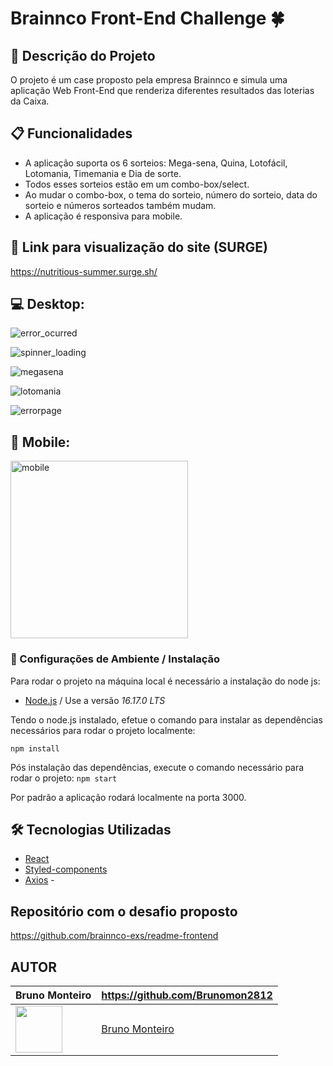 # Brainnco Front-End Challenge 🍀

## 🚀 Descrição do Projeto

O projeto é um case proposto pela empresa Brainnco e simula uma aplicação Web Front-End que renderiza diferentes resultados das loterias da Caixa.

## 📋 Funcionalidades

- A aplicação suporta os 6 sorteios: Mega-sena, Quina, Lotofácil, Lotomania, Timemania e Dia de sorte.
- Todos esses sorteios estão em um combo-box/select.
- Ao mudar o combo-box, o tema do sorteio, número do sorteio, data do sorteio e números sorteados também mudam.
- A aplicação é responsiva para mobile.

## 🔗 Link para visualização do site (SURGE)
https://nutritious-summer.surge.sh/

## 💻 Desktop:
![error_ocurred](https://user-images.githubusercontent.com/104601906/194668647-3bb62624-68f4-400d-be35-36363c994c9c.png)

![spinner_loading](https://user-images.githubusercontent.com/104601906/194668651-d8972164-93b1-43f9-a1a6-93f8513af5f4.png)

![megasena](https://user-images.githubusercontent.com/104601906/194668661-7c7f8345-b99f-4767-9e59-fc7ed91105eb.png)

![lotomania](https://user-images.githubusercontent.com/104601906/194668680-4c67564a-201c-4080-8167-74bd964082ad.png)

![errorpage](https://user-images.githubusercontent.com/104601906/194668721-3e4f703c-d8df-4a2d-b41e-4d090b120c0a.png)

## 📱 Mobile:
<img width="284" alt="mobile" src="https://user-images.githubusercontent.com/104601906/194669763-c9017d9b-4c38-4f41-9c67-727640db6ac8.png">



### 🔧 Configurações de Ambiente / Instalação

Para rodar o projeto na máquina local é necessário a instalação do node js:
* [Node.js](https://nodejs.org/en/) / Use a versão <i>16.17.0 LTS</i>

Tendo o node.js instalado, efetue o comando para instalar as dependências necessários para rodar o projeto localmente:
```
npm install 
```

Pós instalação das dependências, execute o comando necessário para rodar o projeto:
`npm start`

Por padrão a aplicação rodará localmente na porta 3000.

## 🛠️ Tecnologias Utilizadas

- [React](https://pt-br.reactjs.org/)  
- [Styled-components](https://styled-components.com/) 
- [Axios](https://github.com/axios/axios) - 

## Repositório com o desafio proposto

https://github.com/brainnco-exs/readme-frontend


## AUTOR

Bruno Monteiro  | https://github.com/Brunomon2812
--------- | ------
[<img src="https://avatars.githubusercontent.com/Brunomon2812" width="75px;"/>](https://github.com/Brunomon2812) | [Bruno Monteiro](https://github.com/Brunomon2812)
